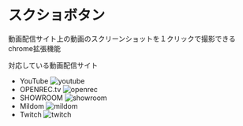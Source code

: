 # スクショボタン
動画配信サイト上の動画のスクリーンショットを１クリックで撮影できるchrome拡張機能

対応している動画配信サイト
- YouTube
![youtube](https://user-images.githubusercontent.com/57102101/92698927-eff27400-f387-11ea-8197-886d789bf8c8.png)
- OPENREC.tv
![openrec](https://user-images.githubusercontent.com/57102101/92698923-eec14700-f387-11ea-8894-06d36f61d7bf.png)
- SHOWROOM
![showroom](https://user-images.githubusercontent.com/57102101/92698925-eec14700-f387-11ea-9008-ce07eba76095.png)
- Mildom
![mildom](https://user-images.githubusercontent.com/57102101/92698922-ed901a00-f387-11ea-8656-091d6f142dd1.png)
- Twitch
![twitch](https://user-images.githubusercontent.com/57102101/92698926-ef59dd80-f387-11ea-8f53-ae19922bb74a.png)


